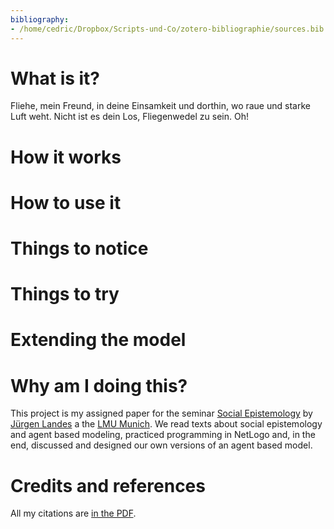 ```yaml
---
bibliography:
- /home/cedric/Dropbox/Scripts-und-Co/zotero-bibliographie/sources.bib
---
```


# What is it?

Fliehe, mein Freund, in deine Einsamkeit und dorthin, wo raue und starke
Luft weht. Nicht ist es dein Los, Fliegenwedel zu sein. Oh!

# How it works

# How to use it

# Things to notice

# Things to try

# Extending the model

# Why am I doing this?

This project is my assigned paper for the seminar [Social
Epistemology](https://jlandes.files.wordpress.com/2022/07/social-epistemology-2022.pdf)
by [Jürgen Landes](https://jlandes.wordpress.com/) a the [LMU
Munich](https://www.lmu.de/en/). We read texts about social epistemology
and agent based modeling, practiced programming in NetLogo and, in the
end, discussed and designed our own versions of an agent based model.

# Credits and references

All my citations are [in the PDF](info/info.pdf).
